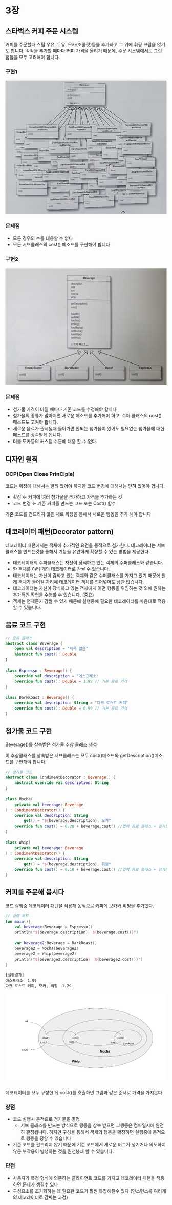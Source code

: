 # 3장

## 스타벅스 커피 주문 시스템

커피를 주문할때 스팀 우유, 두유, 모카(초콜릿)등을 추가하고 그 위에 휘핑 크림을 얹기도 합니다. 각각을 추가할 때마다 커피 가격을 올리기 때문에, 주문 시스템에서도 그런 점들을 모두 고려해야 합니다.

### 구현1

![Untitled](03/Untitled.png)

### 문제점

- 모든 경우의 수를 대응할 수 없다
- 모든 서브클래스의 cost() 메소드를 구현해야 합니다

### 구현2

![Untitled](03/Untitled%201.png)

### 문제점

- 첨가물 가격이 바뀔 때마다 기존 코드를 수정해야 합니다
- 첨가물의 종류가 많아지면 새로운 메소드를 추가해야 하고, 수퍼 클래스의 cost() 메소드도 고쳐야 합니다.
- 새로운 음료가 출시될때 들어가면 안되는 첨가물이 있어도 필요없는 첨가물에 대한 메소드를 상속받게 됩니다.
- 더블 모카등의 커스텀 수문에 대응 할 수 없다.

## 디자인 원칙

### OCP(Open Close PrinCiple)

코드는 확장에 대해서는 열려 았어야 하지만 코드 변경에 대해서는 닫혀 있어야 합니다.

- 확장 ← 커피에 여러 첨가물을 추가하고 가격을 추가하는 것
- 코드 변경 ← 기존 커피를 만드는 코드 또는 Cost() 함수

기존 코드를 건드리지 않은 채로 확장을 통해서 새로운 행동을 추가 해야 합니다

## 데코레이터 패턴(Decorator pattern)

데코레이터 패턴에서는 객체에 추가적인 요건을 동적으로 첨가한다. 데코레이터는 서브클래스를 만드는것을 통해서 기능을 유연하게 확장할 수 있는 방법을 제공한다.

- 데코레이터의 수퍼클래스는 자신이 장식하고 있는 객체의 수퍼클래스와 같습니다.
- 한 객체를 야러 개의 데코레이터로 감쌀 수 있습니다.
- 데코레이터는 자신이 감싸고 있는 객체와 같은 수퍼클래스를 가지고 있기 때문에 원래 객체가 들어갈 자리에 데코레이터 객체를 집어넣어도 상관 없습니다.
- 데코레이터는 자신이 장식하고 있는 객체에게 어떤 행동을 위임하는 것 외에 원하는 추가적인 작업을 수행할 수 있습니다. (중요)
- 객체는 언제든지 감쌀 수 있기 때문에 실행중에 필요한 데코레이터를 마음대로 적용할 수 있습니다.

## 음료 코드 구현

```kotlin
// 음료 클래스
abstract class Beverage {
    open val description = "제목 없음"
    abstract fun cost(): Double
}

class Espresso : Beverage() {
    override val description = "에스프레소"
    override fun cost(): Double = 1.99 // 기본 음료 가격
}

class DarkRoast : Beverage() {
    override val description: String = "다크 로스트 커피"
    override fun cost(): Double = 0.99 // 기본 음료 가격
}
```

## 첨가물 코드 구현

Beverage()를 상속받은 첨가물 추상 클래스 생성

이 추상클래스를 상속받은 서브클래스는 모두 cost()메소드와 getDescription()메소드를 구현해야 합니다.

```kotlin
// 첨가물 코드
abstract class CondimentDecorator : Beverage() {
    abstract override val description: String
}

class Mocha(
    private val beverage: Beverage
) : CondimentDecorator() {
    override val description: String
        get() = "${beverage.description}, 모카"
    override fun cost() = 0.20 + beverage.cost() //입력 음료 클래스 + 첨가물 가격
}

class Whip(
    private val beverage: Beverage
) : CondimentDecorator() {
    override val description: String
        get() = "${beverage.description}, 휘핑"
    override fun cost() = 0.10 + beverage.cost() //입력 음료 클래스 + 첨가물 가격
}
```

## 커피를 주문해 봅시다

코드 실행중 데코레이터 패턴을 적용해 동적으로 커피에 모카와 휘핑을 추가했다.

```kotlin
// 실행 코드
fun main(){
    val beverage:Beverage = Espresso()
    println("${beverage.description}  ${beverage.cost()}")

    var beverage2:Beverage = DarkRoast()
    beverage2 = Mocha(beverage2)
    beverage2 = Whip(beverage2)
    println("${beverage2.description}  ${beverage2.cost()}")
}
```

```
[실행결과]
에스프레소  1.99
다크 로스트 커피, 모카, 휘핑  1.29
```

![03.png](03/03.png)

데코레이터를 모두 구성한 뒤 cost()를 호출하면 그림과 같은 순서로 가격을 가져온다

### 장점

- 코드 실행시 동적으로 첨가물을 결정
    - 서브 클래스를 만드는 방식으로 행동을 상속 받으면 그행동은 컴파일시에 완전히 결정됩니다. 하지만 구성을 통해서 객체의 행동을 확장하면 실행중에 동적으로 행동을 정할 수 있습니다
- 기존 코드를 건드리지 않기 때문에 기존 코드에서 새로운 버그가 생기거나 의도하지 않은 부작용이 발생하는 것을 원천봉쇄 할 수 있습니다.

### 단점

- 사용자가 특정 형식에 의존하는 클라이언트 코드를 가지고 데코레이터 패턴을 적용하면 문제가 생길수 있다
- 구성요소를 초기화하는 데 필요한 코드가 훨씬 복잡해질수 있다 (인스턴스를 여러개의 데코레이터로 감싸는 과정)